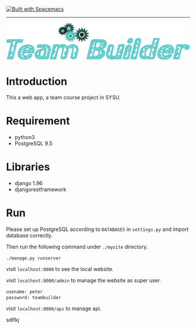 [![Built with Spacemacs](https://cdn.rawgit.com/syl20bnr/spacemacs/442d025779da2f62fc86c2082703697714db6514/assets/spacemacs-badge.svg)](http://github.com/syl20bnr/spacemacs)

---

<p align="center"><img src="/doc/img/logo.png" alt="team-builder_logo"/></p>

# Introduction

This a web app, a team course project in SYSU.

# Requirement

- python3
- PostgreSQL 9.5

# Libraries

- django 1.96
- djangorestframework


# Run

Please set up PostgreSQL according to `DATABASES` in `settings.py` and import database correctly.

Then run the following command under `./mysite` directory. 

```
./manage.py runserver
```

visit `localhost:8000` to see the local website.

visit `localhost:8000/admin` to manage the website as super user.

```
usename: peter
password: teambuilder
```

visit `localhost:8000/api` to manage api.


sdlfkj
